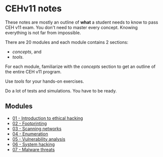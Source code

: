 # CEHv11 notes

These notes are mostly an outline of **what** a student needs to know to pass CEH v11 exam. You don't need to master every concept. Knowing everything is not far from impossible.

There are 20 modules and each module contains 2 sections:

- _concepts_, and
- _tools_.

For each module, familiarize with the _concepts_ section to get an outline of the entire CEH v11 program.

Use _tools_ for your hands-on exercises.

Do a lot of tests and simulations. You have to be ready.

## Modules

- [01 - Introduction to ethical hacking](modules/01.md)
- [02 - Footprinting](modules/02.md)
- [03 - Scanning networks](modules/03.md)
- [04 - Enumeration](modules/04.md)
- [05 - Vulnerability analysis](modules/05.md)
- [06 - System hacking](modules/06.md)
- [07 - Malware threats](modules/07.md)
